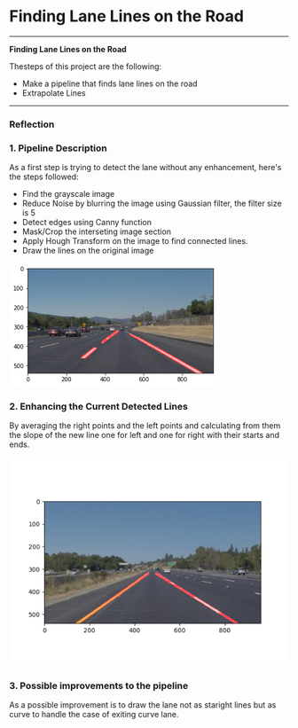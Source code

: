 # **Finding Lane Lines on the Road** 
---

**Finding Lane Lines on the Road**

Thesteps of this project are the following:
* Make a pipeline that finds lane lines on the road
* Extrapolate Lines 


[//]: # (Image References)

[image1]: ./test_images_output/solidWhiteCurve.png "Detected Lines"
[image2]: ./test_images_output/Extrapolationresult.png "Detected Lines after Extrapolation"
---

### Reflection

### 1. Pipeline Description

As a first step is trying to detect the lane without any enhancement, here's the steps followed:
* Find the grayscale image
* Reduce Noise by blurring the image using Gaussian filter, the filter size is 5
* Detect edges using Canny function
* Mask/Crop the interseting image section
* Apply Hough Transform on the image to find connected lines.
* Draw the lines on the original image

![alt text][image1]


### 2. Enhancing the Current Detected Lines 


By averaging the right points and the left points and
calculating from them the slope of the new line one for left and one 
for right with their starts and ends.

![alt text][image2]

### 3. Possible improvements to the pipeline

As a possible improvement is to draw the lane not as staright lines but as curve 
to handle the case of exiting curve lane.
